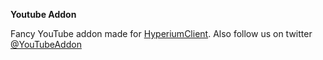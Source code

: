 **Youtube Addon**

[HyperiumClient]: https://github.com/HyperiumClient/Hyperium
[@YouTubeAddon]: https://twitter.com/YouTubeAddon

Fancy YouTube addon made for [HyperiumClient]. Also follow us on twitter [@YouTubeAddon]
